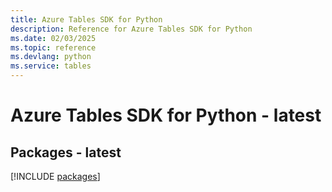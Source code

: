 ```yaml
---
title: Azure Tables SDK for Python
description: Reference for Azure Tables SDK for Python
ms.date: 02/03/2025
ms.topic: reference
ms.devlang: python
ms.service: tables
---
```

# Azure Tables SDK for Python - latest
## Packages - latest
[!INCLUDE [packages](tables-index.md)]